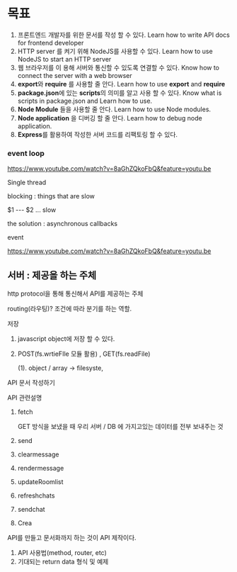 # 목표

1. 프론트엔드 개발자를 위한 문서를 작성 할 수 있다. Learn how to write API docs for frontend developer
2. HTTP server 를 켜기 위해 NodeJS를 사용할 수 있다. Learn how to use NodeJS to start an HTTP server
3. 웹 브라우저를 이 용해 서버와 통신할 수 있도록 연결할 수 있다. Know how to connect the server with a web browser
4. **export**와 **require** 를 사용할 줄 안다. Learn how to use **export** and **require**
5. **package.json**에 있는 **scripts**의 의미를 알고 사용 할 수 있다. Know what is scripts in package.json and Learn how to use.
6. **Node Module** 들을 사용할 줄 안다. Learn how to use Node modules.
7. **Node application** 을 디버깅 할 줄 안다. Learn how to debug node application.
8. **Express**를 활용하여 작성한 서버 코드를 리팩토링 할 수 있다.



### event loop

https://www.youtube.com/watch?v=8aGhZQkoFbQ&feature=youtu.be



Single thread 



blocking : things that are slow

$1 --- $2 ... slow

the solution : asynchronous callbacks

event

https://www.youtube.com/watch?v=8aGhZQkoFbQ&feature=youtu.be





## 서버 : 제공을 하는 주체

http protocol을 통해 통신해서 API를 제공하는 주체

routing(라우팅)? 조건에 따라 분기를 하는 역할.

저장

1. javascript object에 저장 할 수 있다.

2. POST(fs.wrtieFIle 모듈 활용) , GET(fs.readFile)

   (1). object / array -> filesyste,



API 문서 작성하기

API 관련설명

1. fetch

   GET 방식을 보냈을 때 우리 서버 / DB 에 가지고있는 데이터를 전부 보내주는 것

2. send

3. clearmessage

4. rendermessage

5. updateRoomlist

6. refreshchats

7. sendchat

8. Crea

API를 만들고 문서화까지 하는 것이 API 제작이다. 

1. API 사용법(method, router, etc)
2. 기대되는 return data 형식 및 예제

